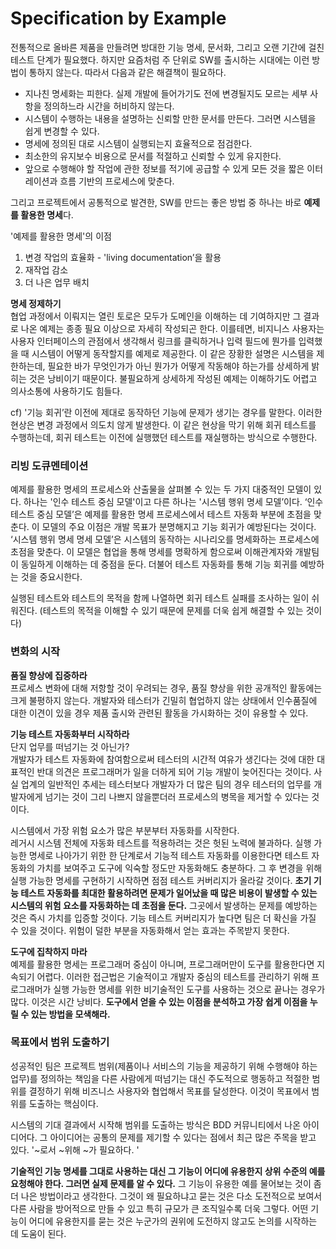 # Specification by Example

전통적으로 올바른 제품을 만들려면 방대한 기능 명세, 문서화, 그리고 오랜 기간에 걸친 테스트 단계가 필요했다. 하지만 요즘처럼 주 단위로 SW를 출시하는 시대에는 이런 방법이 통하지 않는다. 따라서 다음과 같은 해결책이 필요하다. 

- 지나친 명세화는 피한다. 실제 개발에 들어가기도 전에 변경될지도 모르는 세부 사항을 정의하느라 시간을 허비하지 않는다.
- 시스템이 수행하는 내용을 설명하는 신뢰할 만한 문서를 만든다. 그러면 시스템을 쉽게 변경할 수 있다.
- 명세에 정의된 대로 시스템이 실행되는지 효율적으로 점검한다. 
- 최소한의 유지보수 비용으로 문서를 적절하고 신뢰할 수 있게 유지한다. 
- 앞으로 수행해야 할 작업에 관한 정보를 적기에 공급할 수 있게 모든 것을 짧은 이터레이션과 흐름 기반의 프로세스에 맞춘다. 

그리고 프로젝트에서 공통적으로 발견한, SW를 만드는 좋은 방법 중 하나는 바로 **예제를 활용한 명세**다. 

'예제를 활용한 명세'의 이점 <br>
1. 변경 작업의 효율화 - 'living documentation’을 활용
2. 재작업 감소
3. 더 나은 업무 배치


**명세 정제하기** <br>
협업 과정에서 이뤄지는 열린 토로은 모두가 도메인을 이해하는 데 기여하지만 그 결과로 나온 예제는 종종 필요 이상으로 자세히 작성되곤 한다. 이를테면, 비지니스 사용자는 사용자 인터페이스의 관점에서 생각해서 링크를 클릭하거나 입력 필드에 뭔가를 입력했을 때 시스템이 어떻게 동작할지를 예제로 제공한다. 이 같은 장황한 설명은 시스템을 제한하는데, 필요한 바가 무엇인가가 아닌 뭔가가 어떻게 작동해야 하는가를 상세하게 밝히는 것은 낭비이기 때문이다. 불필요하게 상세하게 작성된 예제는 이해하기도 어렵고 의사소통에 사용하기도 힘들다. <br>

cf) '기능 회귀’란 이전에 제대로 동작하던 기능에 문제가 생기는 경우를 말한다. 이러한 현상은 변경 과정에서 의도치 않게 발생한다. 이 같은 현상을 막기 위해 회귀 테스트를 수행하는데, 회귀 테스트는 이전에 실행했던 테스트를 재실행하는 방식으로 수행한다.<br>

### 리빙 도큐멘테이션
예제를 활용한 명세의 프로세스와 산출물을 살펴볼 수 있는 두 가지 대중적인 모델이 있다. 하나는 '인수 테스트 중심 모델'이고 다른 하나는 '시스템 행위 명세 모델’이다. ‘인수 테스트 중심 모델’은 예제를 활용한 명세 프로세스에서 테스트 자동화 부분에 초점을 맞춘다. 이 모델의 주요 이점은 개발 목표가 분명해지고 기능 회귀가 예방된다는 것이다. ‘시스템 행위 명세 명세 모델’은 시스템의 동작하는 시나리오를 명세화하는 프로세스에 초점을 맞춘다. 이 모델은 협업을 통해 명세를 명확하게 함으로써 이해관계자와 개발팀이 동일하게 이해하는 데 중점을 둔다. 더불어 테스트 자동화를 통해 기능 회귀를 예방하는 것을 중요시한다. <br>

실행된 테스트와 테스트의 목적을 함께 나열하면 회귀 테스트 실패를 조사하는 일이 쉬워진다. (테스트의 목적을 이해할 수 있기 때문에 문제를 더욱 쉽게 해결할 수 있는 것이다)  <br>

### 변화의 시작

**품질 향상에 집중하라**<br>
프로세스 변화에 대해 저항할 것이 우려되는 경우, 품질 향상을 위한 공개적인 활동에는 크게 불평하지 않는다. 개발자와 테스터가 긴밀히 협업하지 않는 상태에서 인수품질에 대한 이견이 있을 경우 제품 출시와 관련된 활동을 가시화하는 것이 유용할 수 있다. 

**기능 테스트 자동화부터 시작하라**<br>
단지 업무를 떠넘기는 것 아닌가? <br>
개발자가 테스트 자동화에 참여함으로써 테스터의 시간적 여유가 생긴다는 것에 대한 대표적인 반대 의견은 프로그래머가 일을 더하게 되어 기능 개발이 늦어진다는 것이다. 사실 업계의 일반적인 추세는 테스터보다 개발자가 더 많은 팀의 경우 테스터의 업무를 개발자에게 넘기는 것이 그리 나쁘지 않을뿐더러 프로세스의 병목을 제거할 수 있다는 것이다. <br>

시스템에서 가장 위험 요소가 많은 부분부터 자동화를 시작한다.<br>
레거시 시스템 전체에 자동화 테스트를 적용하려는 것은 헛된 노력에 불과하다. 실행 가능한 명세로 나아가기 위한 한 단계로서 기능적 테스트 자동화를 이용한다면 테스트 자동화의 가치를 보여주고 도구에 익숙할 정도만 자동화해도 충분하다. 그 후 변경을 위해 실행 가능한 명세를 구현하기 시작하면 점점 테스트 커버리지가 올라갈 것이다. **초기 기능 테스트 자동화를 최대한 활용하려면 문제가 일어났을 때 많은 비용이 발생할 수 있는 시스템의 위험 요소를 자동화하는 데 초점을 둔다.** 그곳에서 발생하는 문제를 예방하는 것은 즉시 가치를 입증할 것이다. 기능 테스트 커버리지가 높다면 팀은 더 확신을 가질 수 있을 것이다. 위험이 덜한 부분을 자동화해서 얻는 효과는 주목받지 못한다. <br>

**도구에 집착하지 마라**<br>
예제를 활용한 명세는 프로그래머 중심이 아니며, 프로그래머만이 도구를 활용한다면 지속되기 어렵다. 이러한 접근법은 기술적이고 개발자 중심의 테스트를 관리하기 위해 프로그래머가 실행 가능한 명세를 위한 비기술적인 도구를 사용하는 것으로 끝나는 경우가 많다. 이것은 시간 낭비다. **도구에서 얻을 수 있는 이점을 분석하고 가장 쉽게 이점을 누릴 수 있는 방법을 모색해라.** 

### 목표에서 범위 도출하기 
성공적인 팀은 프로젝트 범위(제품이나 서비스의 기능을 제공하기 위해 수행해야 하는 업무)를 정의하는 책임을 다른 사람에게 떠넘기는 대신 주도적으로 행동하고 적절한 범위를 결정하기 위해 비즈니스 사용자와 협업해서 목표를 달성한다. 이것이 목표에서 범위를 도출하는 핵심이다. <br>

시스템의 기대 결과에서 시작해 범위를 도출하는 방식은 BDD 커뮤니티에서 나온 아이디어다. 그 아이디어는 공통의 문제를 제기할 수 있다는 점에서 최근 많은 주목을 받고 있다. '~로서 ~위해 ~가 필요하다. '<br>

**기술적인 기능 명세를 그대로 사용하는 대신 그 기능이 어디에 유용한지 상위 수준의 예를 요청해야 한다. 그러면 실제 문제를 알 수 있다.** 그 기능이 유용한 예를 물어보는 것이 좀 더 나은 방법이라고 생각한다. 그것이 왜 필요하냐고 묻는 것은 다소 도전적으로 보여서 다른 사람을 방어적으로 만들 수 있고 특히 규모가 큰 조직일수록 더욱 그렇다. 어떤 기능이 어디에 유용한지를 묻는 것은 누군가의 권위에 도전하지 않고도 논의를 시작하는 데 도움이 된다.
